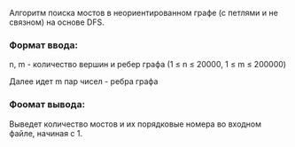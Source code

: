 Алгоритм поиска мостов в неориентированном графе (с петлями и не связном) на основе DFS.

### Формат ввода:
n, m - количество вершин и ребер графа (1 ≤ n ≤ 20000, 1 ≤ m ≤ 200000)

Далее идет m пар чисел - ребра графа

### Фоомат вывода:
Выведет количество мостов и их порядковые номера во входном файле, начиная с 1.

